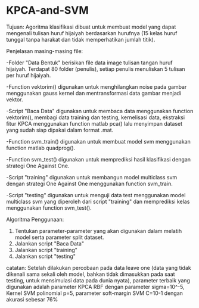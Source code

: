 # KPCA-and-SVM
Tujuan: Agoritma klasifikasi dibuat untuk membuat model yang dapat mengenali tulisan huruf hijaiyah berdasarkan hurufnya (15 kelas huruf tunggal tanpa harakat dan tidak memperhatikan jumlah titik).

Penjelasan masing-masing file:

-Folder "Data Bentuk" berisikan file data image tulisan tangan huruf hijaiyah. Terdapat 80 folder (penulis), setiap penulis menuliskan 5 tulisan per huruf hijaiyah.

-Function vektorim() digunakan untuk menghilangkan noise pada gambar menggunakan gauss kernel dan mentransformasi data gambar menjadi vektor.

-Script "Baca Data" digunakan untuk membaca data menggunakan function vektorim(), membagi data training dan testing, kernelisasi data, ekstraksi fitur KPCA menggunakan function matlab pca() lalu menyimpan dataset yang sudah siap dipakai dalam format .mat.

-Function svm_train() digunakan untuk membuat model svm menggunakan function matlab quadprog().

-Function svm_test() digunakan untuk memprediksi hasil klasifikasi dengan strategi One Against One.

-Script "training" digunakan untuk membangun model multiclass svm dengan strategi One Against One menggunakan function svm_train.

-Script "testing" digunakan untuk menguji data test menggunakan model multiclass svm yang diperoleh dari script "training" dan memprediksi kelas menggunakan function svm_test().

Algoritma Penggunaan:
1. Tentukan parameter-parameter yang akan digunakan dalam melatih model serta parameter split dataset.
2. Jalankan script "Baca Data"
3. Jalankan script "training"
4. Jalankan script "testing"

catatan: Setelah dilakukan percobaan pada data leave one (data yang tidak dikenali sama sekali oleh model, bahkan tidak dimasukkan pada saat testing, untuk mensimulasi data pada dunia nyata), parameter terbaik yang digunakan adalah parameter KPCA RBF dengan parameter sigma=10^-5, Kernel SVM polinomial p=5, parameter soft-margin SVM C=10-1 dengan akurasi sebesar 76%
